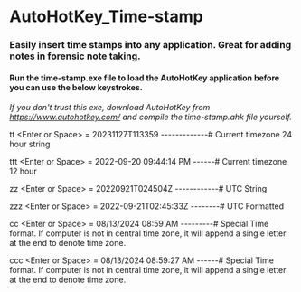 # AutoHotKey_Time-stamp
### Easily insert time stamps into any application.  Great for adding notes in forensic note taking.

#### Run the time-stamp.exe file to load the AutoHotKey application before you can use the below keystrokes.
*If you don't trust this exe, download AutoHotKey from https://www.autohotkey.com/ and compile the time-stamp.ahk file yourself.* 

tt \<Enter or Space\>  = 20231127T113359 -------------# Current timezone 24 hour string

ttt \<Enter or Space\> = 2022-09-20 09:44:14 PM ------# Current timezone 12 hour

zz \<Enter or Space\>  = 20220921T024504Z ------------# UTC String

zzz \<Enter or Space\> = 2022-09-21T02:45:33Z --------# UTC Formatted

cc \<Enter or Space\>  = 08/13/2024 08:59 AM ---------# Special Time format. If computer is not in central time zone, it will append a single letter at the end to denote time zone.

ccc \<Enter or Space\> = 08/13/2024 08:59:27 AM ------# Special Time format. If computer is not in central time zone, it will append a single letter at the end to denote time zone.
